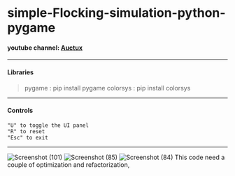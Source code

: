# simple-Flocking-simulation-python-pygame
#### youtube channel: [Auctux](https://www.youtube.com/channel/UCjPk9YDheKst1FlAf_KSpyA) 
---
#### Libraries
 > pygame : pip install pygame
 > colorsys : pip install colorsys

---
#### Controls
    "U" to toggle the UI panel
    "R" to reset
    "Esc" to exit
---
![Screenshot (101)](https://user-images.githubusercontent.com/48150537/118202015-8aa2d580-b476-11eb-992d-9a67b72de395.png)
![Screenshot (85)](https://user-images.githubusercontent.com/48150537/118163915-26fdb580-b440-11eb-8ef8-a4e292eb32e8.png)
![Screenshot (84)](https://user-images.githubusercontent.com/48150537/118154985-58bd4f00-b435-11eb-897c-0e0e58466291.png)
This code need a couple of optimization and refactorization,
